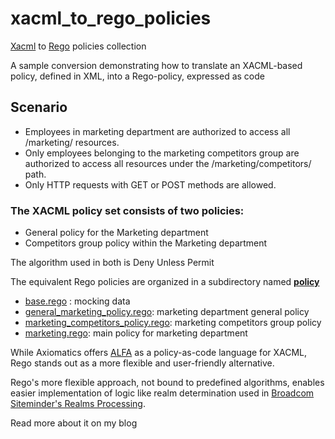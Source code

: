 # xacml_to_rego_policies
[Xacml](https://docs.oasis-open.org/xacml/3.0/xacml-3.0-core-spec-os-en.html) to [Rego](https://www.openpolicyagent.org/docs/latest/policy-language/) policies collection

A sample conversion demonstrating how to translate an XACML-based policy, defined in XML, into a Rego-policy, expressed as code

## Scenario
*  Employees in marketing department are authorized to access all /marketing/ resources.
*  Only employees belonging to the marketing competitors group are authorized to access all resources under the /marketing/competitors/ path.
*  Only HTTP requests with GET or POST methods are allowed.

### The XACML policy set consists of two policies:
* General policy for the Marketing department
* Competitors group policy within the Marketing department

The algorithm used in both is Deny Unless Permit

The equivalent Rego policies are organized in a subdirectory named **[policy](xacml_to_rego_policies/policy)**
* [base.rego](xacml_to_rego_policies/policy/base.rego) : mocking data 
* [general_marketing_policy.rego](xacml_to_rego_policies/policy/general_marketing_policy.rego): marketing department general policy
* [marketing_competitors_policy.rego](xacml_to_rego_policies/policy/marketing_competitors_policy.rego): marketing competitors group policy
* [marketing.rego](xacml_to_rego_policies/policy/marketing.rego): main policy for marketing department

While Axiomatics offers [ALFA](https://axiomatics.com/blog/ten-years-of-alfa) as a policy-as-code language for XACML, Rego stands out as a more flexible and user-friendly alternative.

Rego's more flexible approach, not bound to predefined algorithms, enables easier implementation of logic like realm determination used in [Broadcom Siteminder's Realms Processing](https://techdocs.broadcom.com/us/en/symantec-security-software/identity-security/siteminder/12-8/configuring/policy-server-configuration/realms.html).

Read more about it on my blog